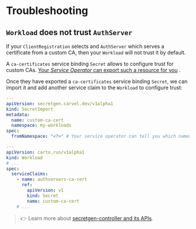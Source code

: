 # Troubleshooting

## `Workload` does not trust `AuthServer`

If your `ClientRegistration` selects and `AuthServer` which serves a certificate from a custom CA, then your `Workload`
will not trust it by default.

A `ca-certificates` service binding `Secret` allows to configure trust for custom CAs. [Your _Service
Operator_ can export such a resource for you](../service-operators/issuer-uri-and-tls.md#allow-workloads-to-trust-a-custom-ca-authserver)
.

Once they have exported a `ca-certificates` service binding `Secret`, we can import it and add another service claim to
the `Workload` to configure trust:

```yaml
---
apiVersion: secretgen.carvel.dev/v1alpha1
kind: SecretImport
metadata:
  name: custom-ca-cert
  namespace: my-workloads
spec:
  fromNamespace: "<?>" # Your service operator can tell you which namespace to import from

---
apiVersion: carto.run/v1alpha1
kind: Workload
# ...
spec:
  serviceClaims:
    - name: authservers-ca-cert
      ref:
        apiVersion: v1
        kind: Secret
        name: custom-ca-cert
    # ...
```

> 👉 Learn more about [secretgen-controller and its APIs](https://github.com/vmware-tanzu/carvel-secretgen-controller).
